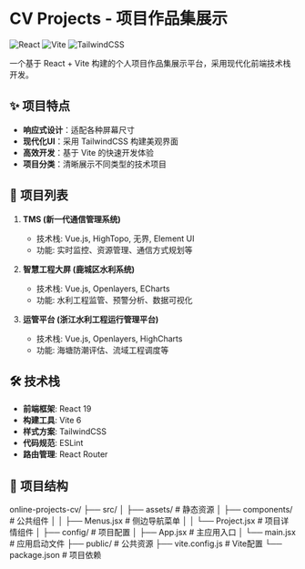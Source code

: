 # CV Projects - 项目作品集展示

![React](https://img.shields.io/badge/React-19.0.0-blue)
![Vite](https://img.shields.io/badge/Vite-6.2.0-purple)
![TailwindCSS](https://img.shields.io/badge/TailwindCSS-3.0+-green)

一个基于 React + Vite 构建的个人项目作品集展示平台，采用现代化前端技术栈开发。

## ✨ 项目特点

- **响应式设计**：适配各种屏幕尺寸
- **现代化UI**：采用 TailwindCSS 构建美观界面
- **高效开发**：基于 Vite 的快速开发体验
- **项目分类**：清晰展示不同类型的技术项目

## 🚀 项目列表

1. **TMS (新一代通信管理系统)**
   - 技术栈: Vue.js, HighTopo, 无界, Element UI
   - 功能: 实时监控、资源管理、通信方式规划等

2. **智慧工程大屏 (鹿城区水利系统)**
   - 技术栈: Vue.js, Openlayers, ECharts
   - 功能: 水利工程监管、预警分析、数据可视化

3. **运管平台 (浙江水利工程运行管理平台)**
   - 技术栈: Vue.js, Openlayers, HighCharts
   - 功能: 海塘防潮评估、流域工程调度等

## 🛠️ 技术栈

- **前端框架**: React 19
- **构建工具**: Vite 6
- **样式方案**: TailwindCSS
- **代码规范**: ESLint
- **路由管理**: React Router

## 📂 项目结构

online-projects-cv/
├── src/
│   ├── assets/            # 静态资源
│   ├── components/        # 公共组件
│   │   ├── Menus.jsx      # 侧边导航菜单
│   │   └── Project.jsx    # 项目详情组件
│   ├── config/           # 项目配置
│   ├── App.jsx           # 主应用入口
│   └── main.jsx          # 应用启动文件
├── public/               # 公共资源
├── vite.config.js        # Vite配置
└── package.json          # 项目依赖
